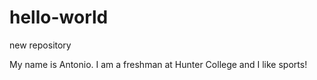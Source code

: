 # hello-world
new repository

My name is Antonio. I am a freshman at Hunter College and I like sports!
